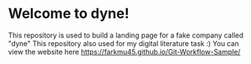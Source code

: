 # Welcome to dyne!

This repository is used to build a landing page for a fake company called "dyne"
This repository also used for my digital literature task :)
You can view the website here https://farkmu45.github.io/Git-Workflow-Sample/
